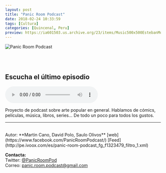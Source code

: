```yaml
---
layout: post
title: "Panic Room Podcast"
date: 2018-02-24 10:33:59
tags: [Cultura]
categories: [Quincenal, Peru]
preview: https://ia601503.us.archive.org/23/items/Music500x500EstebanMontoya/300-SauloOlivos.jpg
---
```


![Panic Room Podcast](https://ia601503.us.archive.org/23/items/Music500x500EstebanMontoya/500x500-SauloOlivos.jpg)

<br/>
<br/>

## Escucha el último episodio

<!--reproductor-feed=http://pe.ivoox.com/es/panic-room-podcast_fg_f1323479_filtro_1.xml-->
<!--reproductor-start-->
<audio id="audio" preload="auto" controls="" src="http://pe.ivoox.com/es/episodio-39-avengers-infinity-war_mf_25732687_feed_1.mp3"></audio>
<!--reproductor-end-->

Proyecto de podcast sobre arte popular en general. Hablamos de cómics, películas, música, libros, series... De todo un poco para todos los gustos.  

_ _ _
<br>
Autor: **Martin Cano, David Polo, Saulo Olivos**  
[web](https://www.facebook.com/PanicRoomPodcast/)  
[Feed](http://pe.ivoox.com/es/panic-room-podcast_fg_f1323479_filtro_1.xml)  


**Contacta:**  
Twitter: [@PanicRoomPod](https://twitter.com/PanicRoomPod)  
Correo: [panic.room.podcast@gmail.com](mailto:panic.room.podcast@gmail.com)  


